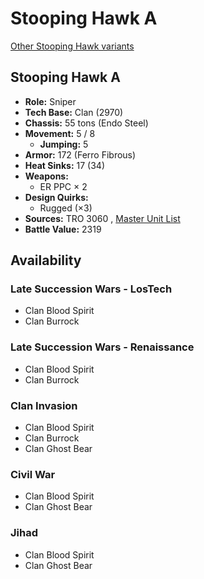 # Stooping Hawk A 

[Other Stooping Hawk variants](../stooping_hawk.md) 

## Stooping Hawk A 

- **Role:** Sniper 
- **Tech Base:** Clan (2970) 
- **Chassis:** 55 tons (Endo Steel) 
- **Movement:** 5 / 8 
  - **Jumping:** 5 
- **Armor:** 172 (Ferro Fibrous) 
- **Heat Sinks:** 17 (34) 
- **Weapons:** 
  - ER PPC × 2 
- **Design Quirks:** 
  - Rugged (×3) 
- **Sources:** TRO 3060 , [Master Unit List](http://masterunitlist.info/Unit/Details/3076/stooping-hawk-a) 
- **Battle Value:** 2319 

## Availability 

### Late Succession Wars - LosTech 

- Clan Blood Spirit 
- Clan Burrock 

### Late Succession Wars - Renaissance 

- Clan Blood Spirit 
- Clan Burrock 

### Clan Invasion 

- Clan Blood Spirit 
- Clan Burrock 
- Clan Ghost Bear 

### Civil War 

- Clan Blood Spirit 
- Clan Ghost Bear 

### Jihad 

- Clan Blood Spirit 
- Clan Ghost Bear 

